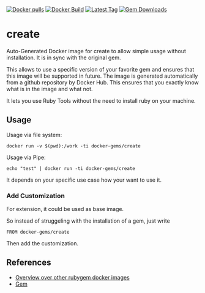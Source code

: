 [![Docker pulls](https://img.shields.io/docker/pulls/rubygem/create.svg)](https://hub.docker.com/r/rubygem/create/)
[![Docker Build](https://img.shields.io/docker/automated/rubygem/create.svg)](https://hub.docker.com/r/rubygem/create/)
[![Latest Tag](https://img.shields.io/github/tag/docker-rubygem/create.svg)](https://hub.docker.com/r/rubygem/create/)
[![Gem Downloads](https://img.shields.io/gem/dt/create.svg)](https://rubygems.org/gems/create/)
# create

Auto-Generated Docker image for create to allow simple usage without installation.
It is in sync with the original gem.

This allows to use a specific version of your favorite gem and ensures that this image will be supported in future.
The image is generated automatically from a github repository by Docker Hub.
This ensures that you exactly know what is in the image and what not.

It lets you use Ruby Tools without the need to install ruby on your machine.

## Usage

Usage via file system:

`docker run -v $(pwd):/work -ti docker-gems/create`

Usage via Pipe:

`echo "test" | docker run -ti docker-gems/create`

It depends on your specific use case how your want to use it.

### Add Customization

For extension, it could be used as base image.

So instead of struggeling with the installation of a gem, just write

`FROM docker-gems/create`

Then add the customization.

## References

 - [Overview over other rubygem docker images](https://github.com/thinkbot/docker-rubygem)
 - [Gem](https://rubygems.org/gems/create/)
